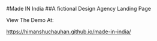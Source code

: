
#Made IN India
##A fictional Design Agency Landing Page

View The Demo At:

https://himanshuchauhan.github.io/made-in-india/
